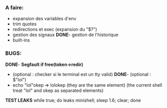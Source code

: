 ### A faire:

- expansion des variables d'env
- trim quotes
- redirections et exec (expansion du "$?")
- gestion des signaux
**DONE**- gestion de l'historique
- built-ins



### BUGS:

**DONE**- **Segfault if free(token->redir)**
- (optional : checker si le terminal est un tty valid)
**DONE**- (optional : $"lol")
- echo "lol"okep => lolokep (they are the same element)
 (the current shell treat "lol" and okep as separated elements)





**TEST LEAKS**
while true; do leaks minishell; sleep 1.6; clear; done

